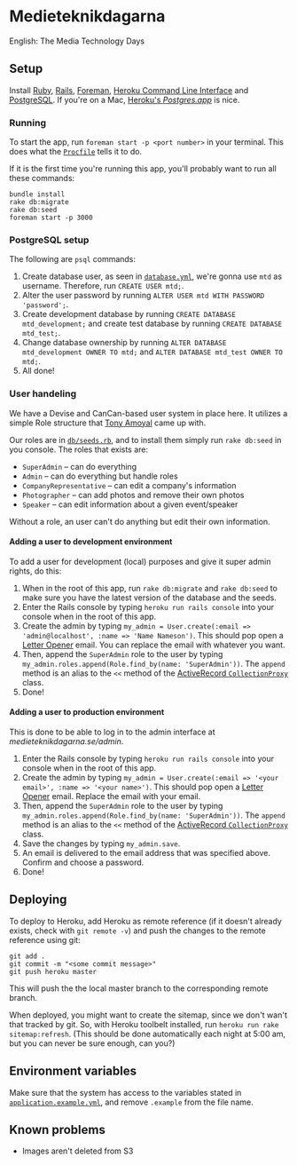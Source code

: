 # Medieteknikdagarna 

English: The Media Technology Days

## Setup

Install [Ruby](https://www.ruby-lang.org/en/), [Rails](http://rubyonrails.org/), [Foreman](https://github.com/ddollar/foreman), [Heroku Command Line Interface](https://devcenter.heroku.com/articles/heroku-cli) and [PostgreSQL](http://www.postgresql.org/). If you're on a Mac, [Heroku's *Postgres.app*](http://postgresapp.com/) is nice.

### Running

To start the app, run `foreman start -p <port number>` in your terminal. This does what the [`Procfile`](Procfile) tells it to do.

If it is the first time you're running this app, you'll probably want to run all these commands:

```
bundle install
rake db:migrate
rake db:seed
foreman start -p 3000
```

### PostgreSQL setup

The following are `psql` commands:

1. Create database user, as seen in [`database.yml`](config/database.yml), we're gonna use `mtd` as username. Therefore, run `CREATE USER mtd;`.
2. Alter the user password by running `ALTER USER mtd WITH PASSWORD 'password';`.
3. Create development database by running `CREATE DATABASE mtd_development;` and create test database by running `CREATE DATABASE mtd_test;`.
4. Change database ownership by running `ALTER DATABASE mtd_development OWNER TO mtd;` and `ALTER DATABASE mtd_test OWNER TO mtd;`.
5. All done!

### User handeling

We have a Devise and CanCan-based user system in place here. It utilizes a simple Role structure that [Tony Amoyal](http://www.tonyamoyal.com/2010/07/28/rails-authentication-with-devise-and-cancan-customizing-devise-controllers/) came up with.

Our roles are in [`db/seeds.rb`](db/seeds.rb), and to install them simply run `rake db:seed` in you console. The roles that exists are:
* `SuperAdmin` – can do everything
* `Admin` – can do everything but handle roles
* `CompanyRepresentative` – can edit a company's information
* `Photographer` – can add photos and remove their own photos
* `Speaker` – can edit information about a given event/speaker

Without a role, an user can't do anything but edit their own information.

#### Adding a user to development environment

To add a user for development (local) purposes and give it super admin rights, do this:

1. When in the root of this app, run `rake db:migrate` and `rake db:seed` to make sure you have the latest version of the database and the seeds.
2. Enter the Rails console by typing `heroku run rails console` into your console when in the root of this app.
3. Create the admin by typing `my_admin = User.create(:email => 'admin@localhost', :name => 'Name Nameson')`. This should pop open a [Letter Opener](https://rubygems.org/gems/letter_opener) email. You can replace the email with whatever you want.
4. Then, append the `SuperAdmin` role to the user by typing `my_admin.roles.append(Role.find_by(name: 'SuperAdmin'))`. The `append` method is an alias to the `<<` method of the [ActiveRecord `CollectionProxy`](http://edgeapi.rubyonrails.org/classes/ActiveRecord/Associations/CollectionProxy.html) class.
5. Done!


#### Adding a user to production environment

This is done to be able to log in to the admin interface at *medieteknikdagarna.se/admin*.

1. Enter the Rails console by typing `heroku run rails console` into your console when in the root of this app.
2. Create the admin by typing `my_admin = User.create(:email => '<your email>', :name => '<your name>')`. This should pop open a [Letter Opener](https://rubygems.org/gems/letter_opener) email. Replace the email with your email.
3. Then, append the `SuperAdmin` role to the user by typing `my_admin.roles.append(Role.find_by(name: 'SuperAdmin'))`. The `append` method is an alias to the `<<` method of the [ActiveRecord `CollectionProxy`](http://edgeapi.rubyonrails.org/classes/ActiveRecord/Associations/CollectionProxy.html) class.
4. Save the changes by typing `my_admin.save`.
5. An email is delivered to the email address that was specified above. Confirm and choose a password. 
6. Done!



## Deploying

To deploy to Heroku, add Heroku as remote reference (if it doesn't already exists, check with `git remote -v`) and push the changes to the remote reference using git:

 ```
 git add .
 git commit -m "<some commit message>"
 git push heroku master
 ```

This will push the the local master branch to the corresponding remote branch.

When deployed, you might want to create the sitemap, since we don't wan't that tracked by git. So, with Heroku toolbelt installed, run `heroku run rake sitemap:refresh`. (This should be done automatically each night at 5:00 am, but you can never be sure enough, can you?)

## Environment variables

Make sure that the system has access to the variables stated in [`application.example.yml`](config/application.example.yml), and remove `.example` from the file name.

## Known problems

* Images aren't deleted from S3
